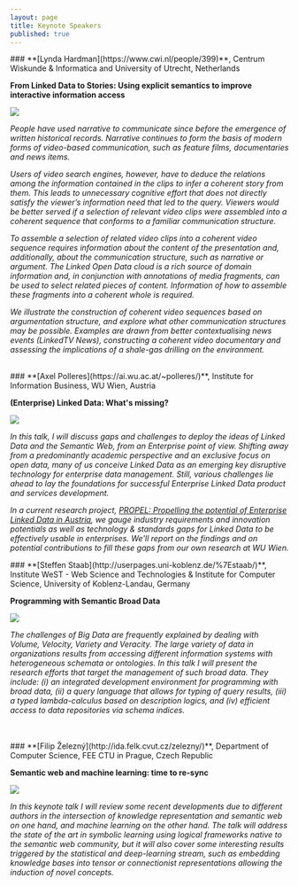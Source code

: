 ```yaml
---
layout: page
title: Keynote Speakers
published: true
---
```


<div id="LyndaHardman"/>
### **[Lynda Hardman](https://www.cwi.nl/people/399)**, Centrum Wiskunde & Informatica and University of Utrecht,  Netherlands

**From Linked Data to Stories: Using explicit semantics to improve interactive information access**

<img class="keynote-photo" src="/resources/LyndaHardman.jpg"/>

<p class="text-justify"><i>People have used narrative to communicate since before the emergence of written historical records. Narrative continues to form the basis of modern forms of video-based communication, such as feature films, documentaries and news items.</i></p>
<p class="text-justify"><i>Users of video search engines, however, have to deduce the relations among the information contained in the clips to infer a coherent story from them. This leads to unnecessary cognitive effort that does not directly satisfy the viewer’s information need that led to the query. Viewers would be better served if a selection of relevant video clips were assembled into a coherent sequence that conforms to a familiar communication structure.</i></p>
<p class="text-justify"><i>To assemble a selection of related video clips into a coherent video sequence requires information about the content of the presentation and, additionally, about the communication structure, such as narrative or argument. The Linked Open Data cloud is a rich source of domain information and, in conjunction with annotations of media fragments, can be used to select related pieces of content. Information of how to assemble these fragments into a coherent whole is required.</i></p>
<p class="text-justify"><i>We illustrate the construction of coherent video sequences based on argumentation structure, and explore what other communication structures may be possible. Examples are drawn from better contextualising news events (LinkedTV News), constructing a coherent video documentary and assessing the implications of a shale-gas drilling on the environment.</i></p>

<br/>

<div id="AxelPolleres"/>
### **[Axel Polleres](https://ai.wu.ac.at/~polleres/)**, Institute for Information Business, WU Wien, Austria

**(Enterprise) Linked Data: What's missing?**

<img class="keynote-photo" src="/resources/AxelPolleres.jpg"/>

<p class="text-justify"><i>In this talk, I will discuss gaps and challenges to deploy the ideas of Linked Data and the Semantic Web, from an Enterprise point of view. Shifting away from a predominantly academic perspective and an exclusive focus on open data, many of us conceive Linked Data as an emerging key disruptive technology for enterprise data management. Still, various challenges lie ahead to lay the foundations for successful Enterprise Linked Data product and services development.</i></p>
<p class="text-justify"><i>In a current research project, <a href="http://www.linked-data.at/">PROPEL: Propelling the potential of Enterprise Linked Data in Austria</a>, we gauge industry requirements and innovation potentials as well as technology & standards gaps for Linked Data to be effectively usable in enterprises. We'll report on the findings and on potential contributions to fill these gaps from our own research at WU Wien.</i></p>

<div id="SteffenStaab" />
### **[Steffen Staab](http://userpages.uni-koblenz.de/%7Estaab/)**, Institute WeST - Web Science and Technologies & Institute for Computer Science, University of Koblenz-Landau, Germany

**Programming with Semantic Broad Data**

<img class="keynote-photo" src="/resources/SteffenStaab.png"/>

<p class="text-justify"><i>The challenges of Big Data are frequently explained by dealing with Volume, Velocity, Variety and Veracity. The large variety of data in organizations results from accessing different information systems with heterogeneous schemata or ontologies. In this talk I will present the research efforts that target the management of such broad data. They include: (i) an integrated development environment for programming with broad data, (ii) a query language that allows for typing of query results, (iii) a typed lambda-calculus based on description logics, and (iv) efficient access to data repositories via schema indices.</i></p>

<br/>

<br/>

<div id="FilipZelezny"/>
### **[Filip Železný](http://ida.felk.cvut.cz/zelezny/)**, Department of Computer Science, FEE CTU in Prague, Czech Republic

**Semantic web and machine learning: time to re-sync**

<img class="keynote-photo" src="/resources/FilipZelezny.jpg"/>

<p class="text-justify"><i>In this keynote talk I will review some recent developments due to different authors in the intersection of knowledge representation and semantic web on one hand, and machine learning on the other hand. The talk will address the state of the art in symbolic learning using logical frameworks native to the semantic web community, but it will also cover some interesting results triggered by the statistical and deep-learning stream, such as embedding knowledge bases into tensor or connectionist representations allowing the induction of novel concepts.</i></p>

<br/>
